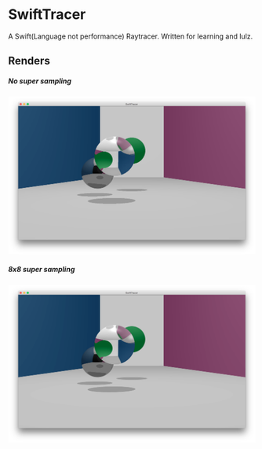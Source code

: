 SwiftTracer
===========

A Swift(Language not performance) Raytracer. Written for learning and lulz.


Renders
-------

##### No super sampling
![](images/example.png)

##### 8x8 super sampling
![](images/example8x8.png)

